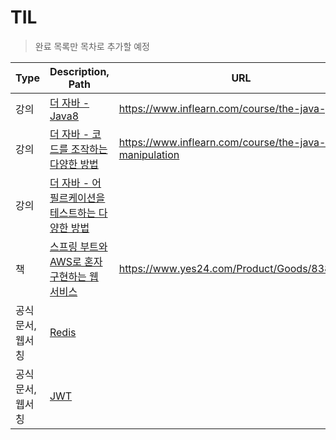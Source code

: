 # TIL

> 완료 목록만 목차로 추가할 예정

| Type             | Description, Path                                                                                                                                                                                                                                                          | URL                                                        |
| ---------------- | -------------------------------------------------------------------------------------------------------------------------------------------------------------------------------------------------------------------------------------------------------------------------- | ---------------------------------------------------------- |
| 강의             | [더 자바 - Java8](./%EA%B0%95%EC%9D%98/%EB%8D%94%20%EC%9E%90%EB%B0%94/Java8/)                                                                                                                                                                                              | https://www.inflearn.com/course/the-java-java8             |
| 강의             | [더 자바 - 코드를 조작하는 다양한 방법](./%EA%B0%95%EC%9D%98/%EB%8D%94%20%EC%9E%90%EB%B0%94/%EC%BD%94%EB%93%9C%EB%A5%BC%20%EC%A1%B0%EC%9E%91%ED%95%98%EB%8A%94%20%EB%8B%A4%EC%96%91%ED%95%9C%20%EB%B0%A9%EB%B2%95/)                                                        | https://www.inflearn.com/course/the-java-code-manipulation |
| 강의             | [더 자바 - 어필르케이션을 테스트하는 다양한 방법](./%EA%B0%95%EC%9D%98/%EB%8D%94%20%EC%9E%90%EB%B0%94/%EC%96%B4%ED%94%8C%EB%A6%AC%EC%BC%80%EC%9D%B4%EC%85%98%EC%9D%84%20%ED%85%8C%EC%8A%A4%ED%8A%B8%ED%95%98%EB%8A%94%20%EB%8B%A4%EC%96%91%ED%95%9C%20%EB%B0%A9%EB%B2%95/) |
| 책               | [스프링 부트와 AWS로 혼자 구현하는 웹 서비스](./BooK/%EC%8A%A4%ED%94%84%EB%A7%81%20%EB%B6%80%ED%8A%B8%EC%99%80%20AWS%EB%A1%9C%20%ED%98%BC%EC%9E%90%20%EA%B5%AC%ED%98%84%ED%95%98%EB%8A%94%20%EC%9B%B9%20%EC%84%9C%EB%B9%84%EC%8A%A4/)                                      | https://www.yes24.com/Product/Goods/83849117               |
| 공식문서, 웹서칭 | [Redis](./DB/NoSql/Redis/)                                                                                                                                                                                                                                                 |
| 공식문서, 웹서칭 | [JWT](./JWT/)                                                                                                                                                                                                                                                              |
